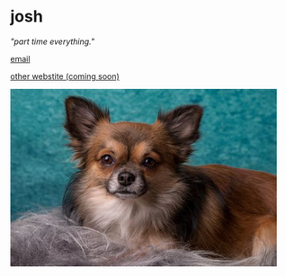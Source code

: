 # josh

*"part time everything."*

[email](mailto:josh@cardnial.com)

[other webstite (coming soon)](https://josh.cardnial.com)



![this is not my dog](assets/chihuahua.jpg)
